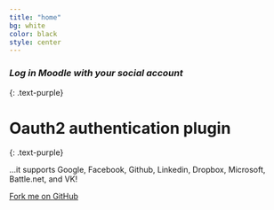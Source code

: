 ```yaml
---
title: "home"
bg: white
color: black
style: center
---
```


### *Log in Moodle with your social account*
{: .text-purple}

<span class="fa-stack subtlecircle" style="font-size:100px; background:rgba(255,166,0,0.1)">
  <i class="fa fa-circle fa-stack-2x text-white"></i>
  <i class="fa fa-google-plus fa-stack-1x text-orange"></i>
</span>

# Oauth2 authentication plugin
{: .text-purple}


…it supports Google, Facebook, Github, Linkedin, Dropbox, Microsoft, Battle.net, and VK!


<span id="forkongithub">
  <a href="{{ site.source_link }}" class="bg-blue">
    Fork me on GitHub
  </a>
</span>
